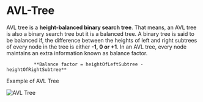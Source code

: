 # AVL-Tree
AVL tree is a **height-balanced binary search tree**. That means, an AVL tree is also a binary search tree but it is a balanced tree. 
A binary tree is said to be balanced if, the difference between the heights of left and right subtrees of every node in the tree is either **-1, 0 or +1**. 
In an AVL tree, every node maintains an extra information known as balance factor. 
              
              
              **Balance factor = heightOfLeftSubtree - heightOfRightSubtree**
               
Example of AVL Tree

![AVL Tree](http://www.btechsmartclass.com/data_structures/ds_images/AVL%20Example.png)



